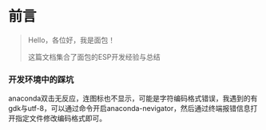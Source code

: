 # 前言

> Hello，各位好，我是面包！
>
> 这篇文档集合了面包的ESP开发经验与总结





### 开发环境中的踩坑

​	anaconda双击无反应，连图标也不显示，可能是字符编码格式错误，我遇到的有gdk与utf-8，可以通过命令开启anaconda-nevigator，然后通过终端报错信息打开指定文件修改编码格式即可。
